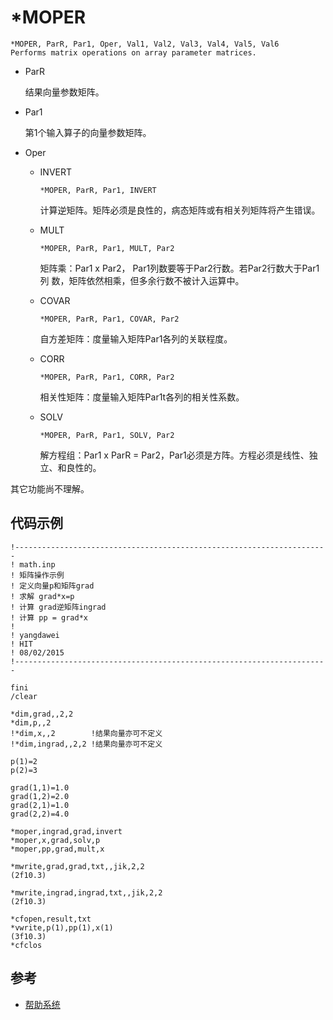 # *MOPER

```
*MOPER, ParR, Par1, Oper, Val1, Val2, Val3, Val4, Val5, Val6
Performs matrix operations on array parameter matrices.
```

- ParR

    结果向量参数矩阵。
    
- Par1

    第1个输入算子的向量参数矩阵。
    
- Oper

  + INVERT
  
      `*MOPER, ParR, Par1, INVERT`
      
      计算逆矩阵。矩阵必须是良性的，病态矩阵或有相关列矩阵将产生错误。
        
  + MULT
  
      `*MOPER, ParR, Par1, MULT, Par2`
      
      矩阵乘：Par1 x Par2， Par1列数要等于Par2行数。若Par2行数大于Par1列
      数，矩阵依然相乘，但多余行数不被计入运算中。
      
  + COVAR
   
       `*MOPER, ParR, Par1, COVAR, Par2`
       
       自方差矩阵：度量输入矩阵Par1各列的关联程度。
       
  + CORR
  
       `*MOPER, ParR, Par1, CORR, Par2`
       
       相关性矩阵：度量输入矩阵Par1t各列的相关性系数。
       
  + SOLV

       `*MOPER, ParR, Par1, SOLV, Par2`
       
       解方程组：Par1 x ParR = Par2，Par1必须是方阵。方程必须是线性、独
       立、和良性的。
       

其它功能尚不理解。

## 代码示例

```
!----------------------------------------------------------------------
! math.inp
! 矩阵操作示例
! 定义向量p和矩阵grad
! 求解 grad*x=p
! 计算 grad逆矩阵ingrad
! 计算 pp = grad*x
!
! yangdawei
! HIT
! 08/02/2015
!----------------------------------------------------------------------

fini
/clear

*dim,grad,,2,2
*dim,p,,2
!*dim,x,,2        !结果向量亦可不定义
!*dim,ingrad,,2,2 !结果向量亦可不定义

p(1)=2
p(2)=3

grad(1,1)=1.0
grad(1,2)=2.0
grad(2,1)=1.0
grad(2,2)=4.0

*moper,ingrad,grad,invert
*moper,x,grad,solv,p
*moper,pp,grad,mult,x

*mwrite,grad,grad,txt,,jik,2,2
(2f10.3)

*mwrite,ingrad,ingrad,txt,,jik,2,2
(2f10.3)

*cfopen,result,txt
*vwrite,p(1),pp(1),x(1)
(3f10.3)
*cfclos
```

## 参考

- [帮助系统](http://www.mm.bme.hu/~gyebro/files/ans_help_v182/ans_cmd/Hlp_C_MOPER.html)
   
  
    
    
